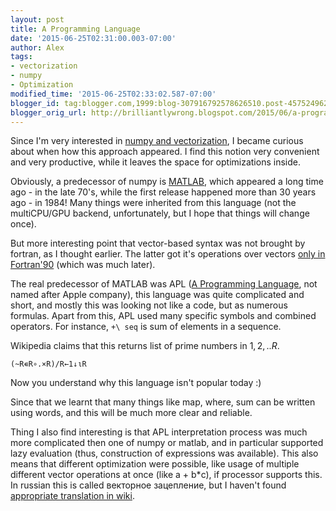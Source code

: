 ```yaml
---
layout: post
title: A Programming Language
date: '2015-06-25T02:31:00.003-07:00'
author: Alex
tags:
- vectorization
- numpy
- Optimization
modified_time: '2015-06-25T02:33:02.587-07:00'
blogger_id: tag:blogger.com,1999:blog-307916792578626510.post-4575249620426069058
blogger_orig_url: http://brilliantlywrong.blogspot.com/2015/06/a-programming-language.html
---
```


Since I'm very interested in
<a href="{% post_url 2015-01-07-benchmarks-of-speed-numpy-vs-all %}">numpy and
vectorization</a>, I became curious about when how this approach appeared.
I find this notion very convenient and very productive,
while it leaves the space for optimizations inside.

Obviously, a predecessor of numpy is <a href="https://en.wikipedia.org/wiki/MATLAB">MATLAB</a>,
which appeared a long time ago - in the late 70's, while the first release happened more than 30 years ago - in 1984!
Many things were inherited from this language (not the multiCPU/GPU backend, unfortunately,
but I hope that things will change once).

But more interesting point that vector-based syntax was not brought by fortran, as I thought earlier.
The latter got it's operations over vectors <a href="https://en.wikipedia.org/wiki/Fortran">only in Fortran'90</a>
(which was much later).

The real predecessor of MATLAB was APL (<a href="https://en.wikipedia.org/wiki/APL_%28programming_language%29">A
Programming Language</a>, not named after Apple company), this language was quite complicated and short, and
mostly this was looking not like a code, but as numerous formulas. Apart from this, APL used many specific
symbols and combined operators. For instance, <code>+\ seq</code> is sum of elements in a sequence.

Wikipedia claims that this returns list of prime numbers in $1, 2, ..R$.

`(~R∊R∘.×R)/R←1↓ιR`

Now you understand why this language isn't popular today :)

Since that we learnt that many things like map, where, sum can be written using words, and this will be much
more clear and reliable.

Thing I also find interesting is that APL interpretation process was much more complicated then one of numpy or matlab,
and in particular supported lazy evaluation (thus, construction of expressions was available). This also means that
different optimization were possible, like usage of multiple different vector operations at once (like a + b*c), if
processor supports this. In russian this is called векторное зацепление, but I haven't found
<a href="https://en.wikipedia.org/wiki/Vector_processor#Description">appropriate translation in wiki</a>.